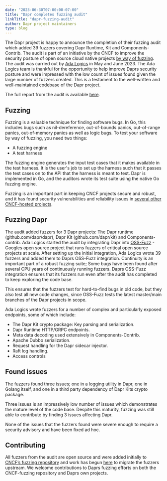 ```yaml
---
date: "2023-06-30T07:00:00-07:00"
title: "Dapr completes fuzzing audit"
linkTitle: "dapr-fuzzing-audit"
author: Dapr project maintainers
type: blog
---
```


The Dapr project is happy to announce the completion of their fuzzing audit which added 39 fuzzers covering Dapr Runtime, Kit and Components-Contrib. The audit is part of an initiative by the CNCF to improve the security posture of open source cloud native projects [by way of fuzzing](https://www.cncf.io/blog/2022/06/28/improving-security-by-fuzzing-the-cncf-landscape/). The audit was carried out by [Ada Logics](https://adalogics.com/) in May and June 2023. The Ada Logics team is thankful for the opportunity to help improve Daprs security posture and were impressed with the low count of issues found given the large number of fuzzers created. This is a testament to the well-written and well-maintained codebase of the Dapr project. 

The full report from the audit is available [here](https://docs.dapr.io/docs/Dapr-june-2023-fuzzing-audit-report.pdf).

## Fuzzing

Fuzzing is a valuable technique for finding software bugs. In Go, this includes bugs such as nil-dereference, out-of-bounds panics, out-of-range panics, out-of-memory panics as well as logic bugs. To test your software by way of fuzzing, you need two things:

- A fuzzing engine
- A test harness

The fuzzing engine generates the input test cases that it makes available in the test harness. It is the user's job to set up the harness such that it passes the test cases on to the API that the harness is meant to test. Dapr is implemented in Go, and the auditors wrote its test suite using the native Go fuzzing engine. 

Fuzzing is an important part in keeping CNCF projects secure and robust, and it has found security vulnerabilities and reliability issues in [several other CNCF-hosted projects](https://www.cncf.io/blog/2023/04/18/cncf-fuzzing-open-source-projects-for-security-and-reliability/).

## Fuzzing Dapr
The audit added fuzzers for 3 Dapr projects: The Dapr runtime (github.com/dapr/dapr), Dapr Kit (github.com/dapr/kit) and Components-contrib. Ada Logics started the audit by integrating Dapr into [OSS-Fuzz](https://github.com/google/oss-fuzz) - Googles open source project that runs fuzzers of critical open source projects at scale. After setting up the initial integration, Ada Logics wrote 39 fuzzers and added them to Daprs OSS-Fuzz integration. Continuity is an important part of a robust fuzzing suite; Some bugs have been found after several CPU years of continuously running fuzzers. Daprs OSS-Fuzz integration ensures that its fuzzers run even after the audit has completed to keep exploring the code base. 

This ensures that the fuzzers test for hard-to-find bugs in old code, but they also test all new code changes, since OSS-Fuzz tests the latest master/main branches of the Dapr projects in scope.

Ada Logics wrote fuzzers for a number of complex and particularly exposed endpoints, some of which include:

- The Dapr Kit crypto package: Key parsing and serialization.
- Dapr Runtime HTTP/GRPC endpoints.
- Meta data decoding used extensively in Components-Contrib.
- Apache Dubbo serialization.
- Request handling for the Dapr sidecar injector.
- Raft log handling.
- Access controls

## Found issues
The fuzzers found three issues; one in a logging utility in Dapr, one in Golang itself, and one in a third party dependency of Dapr Kits crypto package.

Three issues is an impressively low number of issues which demonstrates the mature level of the code base. Despite this maturity, fuzzing was still able to contribute by finding 3 issues affecting Dapr. 

None of the issues that the fuzzers found were severe enough to require a security advisory and have been fixed ad hoc.

## Contributing
All fuzzers from the audit are open source and were added initially to [CNCF’s fuzzing repository](https://github.com/cncf/cncf-fuzzing) and work has begun [here](https://github.com/dapr/dapr/pull/6569) to migrate the fuzzers upstream. We welcome contributions to Daprs fuzzing efforts on both the CNCF-fuzzing repository and Daprs own projects.
